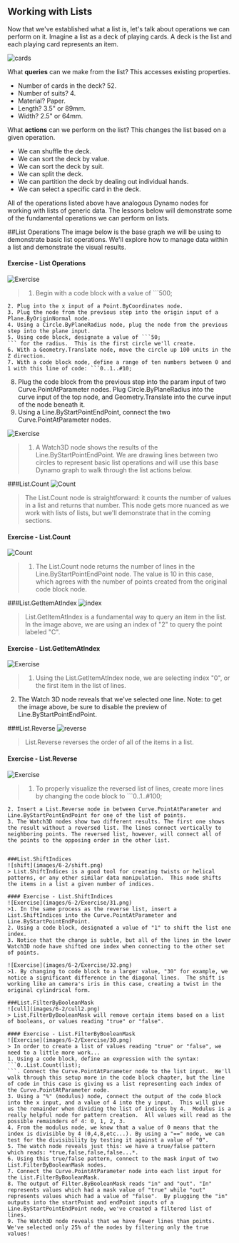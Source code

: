 ## Working with Lists
Now that we've established what a list is, let's talk about operations we can perform on it. Imagine a list as a deck of playing cards.  A deck is the list and each playing card represents an item.

![cards](images/6-2/playingCards.jpg)

What **queries** can we make from the list? This accesses existing properties.
* Number of cards in the deck? 52.
* Number of suits? 4.
* Material? Paper.
* Length? 3.5" or 89mm.
* Width? 2.5" or 64mm.

What **actions** can we perform on the list? This changes the list based on a given operation.
* We can shuffle the deck.
* We can sort the deck by value.
* We can sort the deck by suit.
* We can split the deck.
* We can partition the deck by dealing out individual hands.
* We can select a specific card in the deck.

All of the operations listed above have analogous Dynamo nodes for working with lists of generic data.  The lessons below will demonstrate some of the fundamental operations we can perform on lists.

##List Operations
The image below is the base graph we will be using to demonstrate basic list operations. We'll explore how to manage data within a list and demonstrate the visual results.

#### Exercise - List Operations

![Exercise](images/6-2/Exercise/40.png)
> 1. Begin with a code block with a value of ```500;
```
2. Plug into the x input of a Point.ByCoordinates node.
3. Plug the node from the previous step into the origin input of a Plane.ByOriginNormal node.
4. Using a Circle.ByPlaneRadius node, plug the node from the previous step into the plane input.
5. Using code block, designate a value of ```50;
``` for the radius.  This is the first circle we'll create.
6. With a Geometry.Translate node, move the circle up 100 units in the Z direction.
7. With a code block node, define a range of ten numbers between 0 and 1 with this line of code: ```0..1..#10;
```
8. Plug the code block from the previous step into the param input of two Curve.PointAtParameter nodes.  Plug Circle.ByPlaneRadius into the curve input of the top node, and Geometry.Translate into the curve input of the node beneath it.
9. Using a Line.ByStartPointEndPoint, connect the two Curve.PointAtParameter nodes.

![Exercise](images/6-2/Exercise/38.png)
>1. A Watch3D node shows the results of the Line.ByStartPointEndPoint.  We are drawing lines between two circles to represent basic list operations and will use this base Dynamo graph to walk through the list actions below.

###List.Count
![Count](images/6-2/count.png)
> The List.Count node is straightforward: it counts the number of values in a list and returns that number.  This node gets more nuanced as we work with lists of lists, but we'll demonstrate that in the coming sections.

#### Exercise - List.Count

![Count](images/6-2/Exercise/35.png)
> 1. The List.Count node returns the number of lines in the Line.ByStartPointEndPoint node.  The value is 10 in this case, which agrees with the number of points created from the original code block node.

###List.GetItemAtIndex
![index](images/6-2/index.png)
> List.GetItemAtIndex is a fundamental way to query an item in the list.  In the image above, we are using an index of "2" to query the point labeled "C".

#### Exercise - List.GetItemAtIndex
![Exercise](images/6-2/Exercise/33.png)
>1. Using the List.GetItemAtIndex node, we are selecting index "0", or the first item in the list of lines.
2. The Watch 3D node reveals that we've selected one line. Note: to get the image above, be sure to disable the preview of Line.ByStartPointEndPoint.

###List.Reverse
![reverse](images/6-2/reverse.png)
> List.Reverse reverses the order of all of the items in a list.

#### Exercise - List.Reverse
![Exercise](images/6-2/Exercise/34.png)
>1. To properly visualize the reversed list of lines, create more lines by changing the code block to ```0..1..#100;
```
2. Insert a List.Reverse node in between Curve.PointAtParameter and Line.ByStartPointEndPoint for one of the list of points.
3. The Watch3D nodes show two different results. The first one shows the result without a reversed list. The lines connect vertically to neighboring points. The reversed list, however, will connect all of the points to the opposing order in the other list.


###List.ShiftIndices
![shift](images/6-2/shift.png)
> List.ShiftIndices is a good tool for creating twists or helical patterns, or any other similar data manipulation.  This node shifts the items in a list a given number of indices.

#### Exercise - List.ShiftIndices
![Exercise](images/6-2/Exercise/31.png)
>1. In the same process as the reverse list, insert a List.ShiftIndices into the Curve.PointAtParameter and Line.ByStartPointEndPoint.
2. Using a code block, designated a value of "1" to shift the list one index.
3. Notice that the change is subtle, but all of the lines in the lower Watch3D node have shifted one index when connecting to the other set of points.

![Exercise](images/6-2/Exercise/32.png)
>1. By changing to code block to a larger value, "30" for example, we notice a significant difference in the diagonal lines.  The shift is working like an camera's iris in this case, creating a twist in the original cylindrical form.

###List.FilterByBooleanMask
![cull](images/6-2/cull2.png)
> List.FilterByBooleanMask will remove certain items based on a list of booleans, or values reading "true" or "false".

#### Exercise - List.FilterByBooleanMask
![Exercise](images/6-2/Exercise/30.png)
> In order to create a list of values reading "true" or "false", we need to a little more work...
1. Using a code block, define an expression with the syntax: ```0..List.Count(list);
```. Connect the Curve.PointAtParameter node to the list input.  We'll walk through this setup more in the code block chapter, but the line of code in this case is giving us a list representing each index of the Curve.PointAtParameter node.
3. Using a "%" (modulus) node, connect the output of the code block into the x input, and a value of 4 into the y input.  This will give us the remainder when dividing the list of indices by 4.  Modulus is a really helpful node for pattern creation.  All values will read as the possible remainders of 4: 0, 1, 2, 3.
4. From the modulus node, we know that a value of 0 means that the index is divisible by 4 (0,4,8,etc...). By using a "==" node, we can test for the divisibility by testing it against a value of "0".
5. The watch node reveals just this: we have a true/false pattern which reads: *true,false,false,false...*.
6. Using this true/false pattern, connect to the mask input of two List.FilterByBooleanMask nodes.
7. Connect the Curve.PointAtParameter node into each list input for the List.FilterByBooleanMask.
8. The output of Filter.ByBooleanMask reads "in" and "out". "In" represents values which had a mask value of "true" while "out" represents values which had a value of "false".  By plugging the "in" outputs into the startPoint and endPoint inputs of a Line.ByStartPointEndPoint node, we've created a filtered list of lines.
9. The Watch3D node reveals that we have fewer lines than points.  We've selected only 25% of the nodes by filtering only the true values!
















